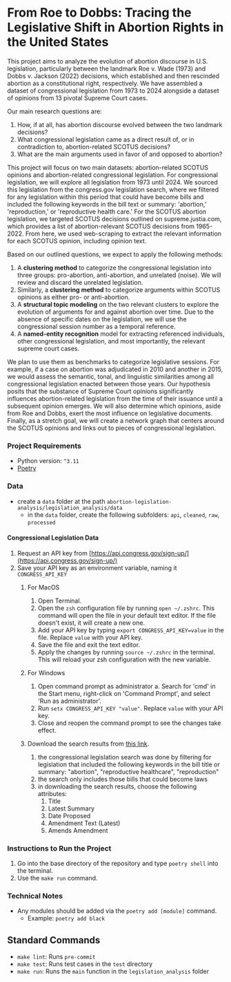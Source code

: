 # From Roe to Dobbs: Tracing the Legislative Shift in Abortion Rights in the United States

This project aims to analyze the evolution of abortion discourse in U.S. legislation, particularly between the landmark
Roe v. Wade (1973) and Dobbs v. Jackson (2022) decisions, which established and then rescinded abortion as a constitutional
right, respectively. We have assembled a dataset of congressional legislation from 1973 to 2024 alongside a dataset of
opinions from 13 pivotal Supreme Court cases.

Our main research questions are:

1. How, if at all, has abortion discourse evolved between the two landmark decisions?
2. What congressional legislation came as a direct result of, or in contradiction to, abortion-related SCOTUS decisions?
3. What are the main arguments used in favor of and opposed to abortion?

This project will focus on two main datasets: abortion-related SCOTUS opinions and abortion-related congressional
legislation. For congressional legislation, we will explore all legislation from 1973 until 2024. We sourced this
legislation from the congress.gov legislation search, where we filtered for any legislation within this period that could
have become bills and included the following keywords in the bill text or summary: 'abortion,' 'reproduction,' or
'reproductive health care.' For the SCOTUS abortion legislation, we targeted SCOTUS decisions outlined on supreme.justia.com,
which provides a list of abortion-relevant SCOTUS decisions from 1965-2022. From here, we used web-scraping to extract the
relevant information for each SCOTUS opinion, including opinion text.

Based on our outlined questions, we expect to apply the following methods:

1. A **clustering method** to categorize the congressional legislation into three groups: pro-abortion, anti-abortion, and unrelated (noise). We will review and discard the unrelated legislation.
2. Similarly, a **clustering method** to categorize arguments within SCOTUS opinions as either pro- or anti-abortion.
3. A **structural topic modeling** on the two relevant clusters to explore the evolution of arguments for and against abortion over time. Due to the absence of specific dates on the legislation, we will use the congressional session number as a temporal reference.
4. A **named-entity recognition** model for extracting referenced individuals, other congressional legislation, and most importantly, the relevant supreme court cases.

We plan to use them as benchmarks to categorize legislative sessions. For example, if a case on abortion was adjudicated
in 2010 and another in 2015, we would assess the semantic, tonal, and linguistic similarities among all congressional
legislation enacted between those years. Our hypothesis posits that the substance of Supreme Court opinions significantly
influences abortion-related legislation from the time of their issuance until a subsequent opinion emerges. We will also
determine which opinions, aside from Roe and Dobbs, exert the most influence on legislative documents. Finally, as a stretch
goal, we will create a network graph that centers around the SCOTUS opinions and links out to pieces of congressional
legislation.

### Project Requirements

- Python version: `^3.11`
- [Poetry](https://python-poetry.org/)

### Data

- create a `data` folder at the path `abortion-legislation-analysis/legislation_analysis/data`
  - in the `data` folder, create the following subfolders: `api`, `cleaned`, `raw`, `processed`

#### Congressional Legislation Data

1. Request an API key from [https://api.congress.gov/sign-up/](https://api.congress.gov/sign-up/)
2. Save your API key as an environment variable, naming it `CONGRESS_API_KEY`
   1. For MacOS

      1. Open Terminal.
      2. Open the `zsh` configuration file by running `open ~/.zshrc`. This command will open the file in your default text editor. If the file doesn't exist, it will create a new one.
      3. Add your API key by typing `export CONGRESS_API_KEY=value` in the file. Replace `value` with your API key.
      4. Save the file and exit the text editor.
      5. Apply the changes by running `source ~/.zshrc` in the terminal. This will reload your zsh configuration with the new variable.
   2. For Windows

      1. Open command prompt as administrator a. Search for 'cmd' in the Start menu, right-click on 'Command Prompt', and select 'Run as administrator'.
      2. Run `setx CONGRESS_API_KEY "value"`. Replace `value` with your API key.
      3. Close and reopen the command prompt to see the changes take effect.
   3. Download the search results from [this link](https://www.congress.gov/advanced-search/legislation?congressGroup%5B%5D=0&congresses%5B%5D=118&congresses%5B%5D=117&congresses%5B%5D=116&congresses%5B%5D=115&congresses%5B%5D=114&congresses%5B%5D=113&congresses%5B%5D=112&congresses%5B%5D=111&congresses%5B%5D=110&congresses%5B%5D=109&congresses%5B%5D=108&congresses%5B%5D=107&congresses%5B%5D=106&congresses%5B%5D=105&congresses%5B%5D=104&congresses%5B%5D=103&congresses%5B%5D=102&congresses%5B%5D=101&congresses%5B%5D=100&congresses%5B%5D=99&congresses%5B%5D=98&congresses%5B%5D=97&congresses%5B%5D=96&congresses%5B%5D=95&congresses%5B%5D=94&congresses%5B%5D=93&legislationNumbers=&restrictionType=field&restrictionFields%5B%5D=allBillTitles&restrictionFields%5B%5D=summary&summaryField=billSummary&enterTerms=%22reproductive+health+care%22%2C+%22reproduction%22%2C+%22abortion%22&legislationTypes%5B%5D=hr&legislationTypes%5B%5D=hjres&legislationTypes%5B%5D=s&legislationTypes%5B%5D=sjres&public=true&private=true&chamber=all&actionTerms=&legislativeActionWordVariants=true&dateOfActionOperator=equal&dateOfActionStartDate=&dateOfActionEndDate=&dateOfActionIsOptions=yesterday&dateOfActionToggle=multi&legislativeAction=Any&sponsorState=One&member=&sponsorTypes%5B%5D=sponsor&sponsorTypeBool=OR&dateOfSponsorshipOperator=equal&dateOfSponsorshipStartDate=&dateOfSponsorshipEndDate=&dateOfSponsorshipIsOptions=yesterday&committeeActivity%5B%5D=0&committeeActivity%5B%5D=3&committeeActivity%5B%5D=11&committeeActivity%5B%5D=12&committeeActivity%5B%5D=4&committeeActivity%5B%5D=2&committeeActivity%5B%5D=5&committeeActivity%5B%5D=9&satellite=null&search=&submitted=Submitted).

      1. the congressional legislation search was done by filtering for legislation that included the following keywords in the bill title or summary: "abortion", "reproductive healthcare", "reproduction"
      2. the search only includes those bills that could become laws
      3. in downloading the search results, choose the following attributes:
         1. Title
         2. Latest Summary
         3. Date Proposed
         4. Amendment Text (Latest)
         5. Amends Amendment

### Instructions to Run the Project

1. Go into the base directory of the repository and type `poetry shell` into the terminal.
2. Use the `make run` command.

### Technical Notes

- Any modules should be added via the `poetry add [module]` command.
  - Example: `poetry add black`

## Standard Commands

- `make lint`: Runs `pre-commit`
- `make test`: Runs test cases in the `test` directory
- `make run`: Runs the `main` function in the `legislation_analysis` folder
